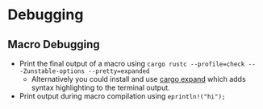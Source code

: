 # Debugging

## Macro Debugging

- Print the final output of a macro using `cargo rustc --profile=check -- -Zunstable-options --pretty=expanded`
  - Alternatively you could install and use [cargo expand](https://github.com/dtolnay/cargo-expand) which adds syntax highlighting to the terminal output.
- Print output during macro compilation using `eprintln!("hi");`
